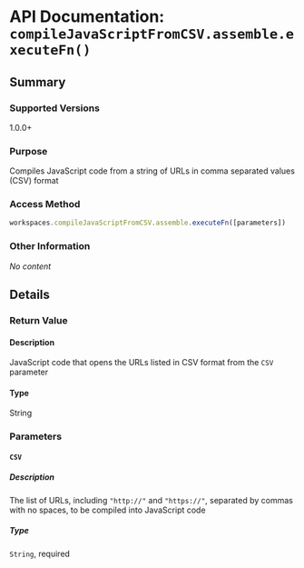 <!--Update Table of Contents when creating new pages in the API documentation.-->
# API Documentation: `compileJavaScriptFromCSV.assemble.executeFn()`
## Summary
### Supported Versions
1.0.0+
### Purpose
Compiles JavaScript code from a string of URLs in comma separated values (CSV) format
### Access Method
```javascript
workspaces.compileJavaScriptFromCSV.assemble.executeFn([parameters])
```
### Other Information
*No content*
## Details
### Return Value
#### Description
JavaScript code that opens the URLs listed in CSV format from the `CSV` parameter
#### Type
String
### Parameters
#### `CSV`
##### Description
The list of URLs, including `"http://"` and `"https://"`, separated by commas with no spaces, to be compiled into JavaScript code
##### Type
`String`, required